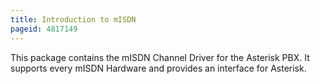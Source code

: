 ```yaml
---
title: Introduction to mISDN
pageid: 4817149
---
```


This package contains the mISDN Channel Driver for the Asterisk PBX. It supports every mISDN Hardware and provides an interface for Asterisk.

